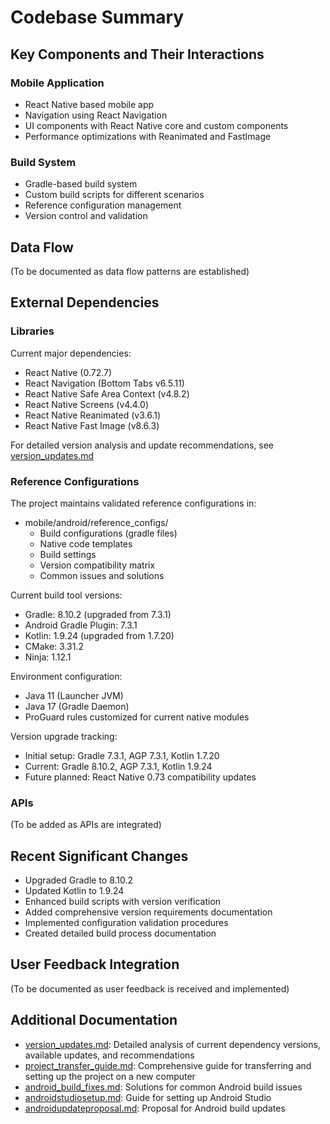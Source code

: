 # Codebase Summary

## Key Components and Their Interactions
### Mobile Application
- React Native based mobile app
- Navigation using React Navigation
- UI components with React Native core and custom components
- Performance optimizations with Reanimated and FastImage

### Build System
- Gradle-based build system
- Custom build scripts for different scenarios
- Reference configuration management
- Version control and validation

## Data Flow
(To be documented as data flow patterns are established)

## External Dependencies
### Libraries
Current major dependencies:
- React Native (0.72.7)
- React Navigation (Bottom Tabs v6.5.11)
- React Native Safe Area Context (v4.8.2)
- React Native Screens (v4.4.0)
- React Native Reanimated (v3.6.1)
- React Native Fast Image (v8.6.3)

For detailed version analysis and update recommendations, see [version_updates.md](version_updates.md)

### Reference Configurations
The project maintains validated reference configurations in:
- mobile/android/reference_configs/
  * Build configurations (gradle files)
  * Native code templates
  * Build settings
  * Version compatibility matrix
  * Common issues and solutions

Current build tool versions:
- Gradle: 8.10.2 (upgraded from 7.3.1)
- Android Gradle Plugin: 7.3.1
- Kotlin: 1.9.24 (upgraded from 1.7.20)
- CMake: 3.31.2
- Ninja: 1.12.1

Environment configuration:
- Java 11 (Launcher JVM)
- Java 17 (Gradle Daemon)
- ProGuard rules customized for current native modules

Version upgrade tracking:
- Initial setup: Gradle 7.3.1, AGP 7.3.1, Kotlin 1.7.20
- Current: Gradle 8.10.2, AGP 7.3.1, Kotlin 1.9.24
- Future planned: React Native 0.73 compatibility updates

### APIs
(To be added as APIs are integrated)

## Recent Significant Changes
- Upgraded Gradle to 8.10.2
- Updated Kotlin to 1.9.24
- Enhanced build scripts with version verification
- Added comprehensive version requirements documentation
- Implemented configuration validation procedures
- Created detailed build process documentation

## User Feedback Integration
(To be documented as user feedback is received and implemented)

## Additional Documentation
- [version_updates.md](version_updates.md): Detailed analysis of current dependency versions, available updates, and recommendations
- [project_transfer_guide.md](project_transfer_guide.md): Comprehensive guide for transferring and setting up the project on a new computer
- [android_build_fixes.md](android_build_fixes.md): Solutions for common Android build issues
- [androidstudiosetup.md](androidstudiosetup.md): Guide for setting up Android Studio
- [androidupdateproposal.md](androidupdateproposal.md): Proposal for Android build updates
